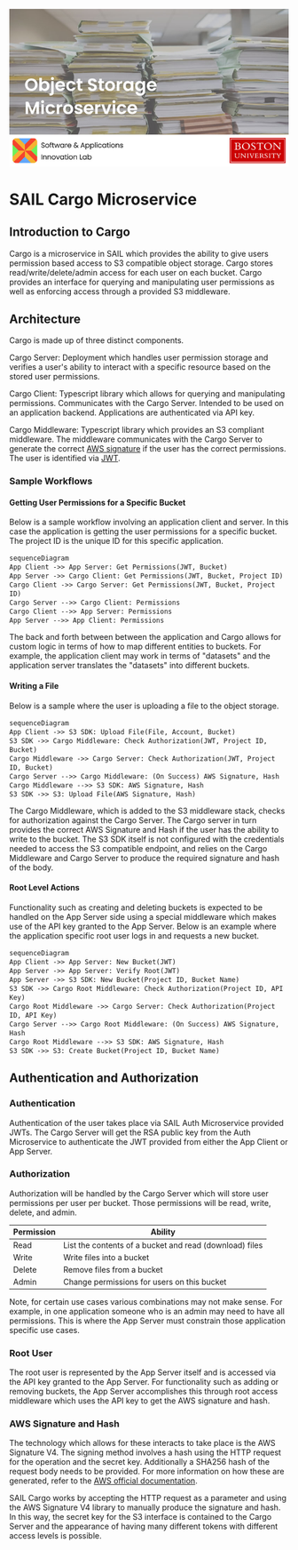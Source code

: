 

![banner](./docs/banner.jpeg)

# SAIL Cargo Microservice

## Introduction to Cargo

Cargo is a microservice in SAIL which provides the ability to give users permission based access to S3 compatible object storage. Cargo stores read/write/delete/admin access for each user on each bucket. Cargo provides an interface for querying and manipulating user permissions as well as enforcing access through a provided S3 middleware.

## Architecture

Cargo is made up of three distinct components.

Cargo Server: Deployment which handles user permission storage and verifies a user's ability to interact with a specific resource based on the stored user permissions.

Cargo Client: Typescript library which allows for querying and manipulating permissions. Communicates with the Cargo Server. Intended to be used on an application backend. Applications are authenticated via API key.

Cargo Middleware: Typescript library which provides an S3 compliant middleware. The middleware communicates with the Cargo Server to generate the correct [AWS signature](https://docs.aws.amazon.com/AmazonS3/latest/API/sig-v4-authenticating-requests.html) if the user has the correct permissions. The user is identified via [JWT](https://jwt.io/).

### Sample Workflows

#### Getting User Permissions for a Specific Bucket

Below is a sample workflow involving an application client and server. In this case the application is getting the user permissions for a specific bucket. The project ID is the unique ID for this specific application.

```mermaid
sequenceDiagram
App Client ->> App Server: Get Permissions(JWT, Bucket)
App Server ->> Cargo Client: Get Permissions(JWT, Bucket, Project ID)
Cargo Client ->> Cargo Server: Get Permissions(JWT, Bucket, Project ID)
Cargo Server -->> Cargo Client: Permissions
Cargo Client -->> App Server: Permissions
App Server -->> App Client: Permissions

```

The back and forth between between the application and Cargo allows for custom logic in terms of how to map different entities to buckets. For example, the application client may work in terms of "datasets" and the application server translates the "datasets" into different buckets.

#### Writing a File

Below is a sample where the user is uploading a file to the object storage. 

```mermaid
sequenceDiagram
App Client ->> S3 SDK: Upload File(File, Account, Bucket)
S3 SDK ->> Cargo Middleware: Check Authorization(JWT, Project ID, Bucket)
Cargo Middleware ->> Cargo Server: Check Authorization(JWT, Project ID, Bucket)
Cargo Server -->> Cargo Middleware: (On Success) AWS Signature, Hash
Cargo Middleware -->> S3 SDK: AWS Signature, Hash
S3 SDK ->> S3: Upload File(AWS Signature, Hash)
```

The Cargo Middleware, which is added to the S3 middleware stack, checks for authorization against the Cargo Server. The Cargo server in turn provides the correct AWS Signature and Hash if the user has the ability to write to the bucket. The S3 SDK itself is not configured with the credentials needed to access the S3 compatible endpoint, and relies on the Cargo Middleware and Cargo Server to produce the required signature and hash of the body.

#### Root Level Actions

Functionality such as creating and deleting buckets is expected to be handled on the App Server side using a special middleware which makes use of the API key granted to the App Server. Below is an example where the application specific root user logs in and requests a new bucket.

```mermaid
sequenceDiagram
App Client ->> App Server: New Bucket(JWT)
App Server ->> App Server: Verify Root(JWT)
App Server ->> S3 SDK: New Bucket(Project ID, Bucket Name)
S3 SDK ->> Cargo Root Middleware: Check Authorization(Project ID, API Key)
Cargo Root Middleware ->> Cargo Server: Check Authorization(Project ID, API Key)
Cargo Server -->> Cargo Root Middleware: (On Success) AWS Signature, Hash
Cargo Root Middleware -->> S3 SDK: AWS Signature, Hash
S3 SDK ->> S3: Create Bucket(Project ID, Bucket Name)

```



## Authentication and Authorization

### Authentication

Authentication of the user takes place via SAIL Auth Microservice provided JWTs. The Cargo Server will get the RSA public key from the Auth Microservice to authenticate the JWT provided from either the App Client or App Server.

### Authorization

Authorization will be handled by the Cargo Server which will store user permissions per user per bucket. Those permissions will be read, write, delete, and admin.

| Permission | Ability                                                 |
| ---------- | ------------------------------------------------------- |
| Read       | List the contents of a bucket and read (download) files |
| Write      | Write files into a bucket                               |
| Delete     | Remove files from a bucket                              |
| Admin      | Change permissions for users on this bucket             |

Note, for certain use cases various combinations may not make sense. For example, in one application someone who is an admin may need to have all permissions. This is where the App Server must constrain those application specific use cases.

### Root User

The root user is represented by the App Server itself and is accessed via the API key granted to the App Server. For functionality such as adding or removing buckets, the App Server accomplishes this through root access middleware which uses the API key to get the AWS signature and hash.

### AWS Signature and Hash

The technology which allows for these interacts to take place is the AWS Signature V4. The signing method involves a hash using the HTTP request for the operation and the secret key. Additionally a SHA256 hash of the request body needs to be provided. For more information on how these are generated, refer to the [AWS official documentation](https://docs.aws.amazon.com/AmazonS3/latest/API/sig-v4-authenticating-requests.html).

SAIL Cargo works by accepting the HTTP request as a parameter and using the AWS Signature V4 library to manually produce the signature and hash. In this way, the secret key for the S3 interface is contained to the Cargo Server and the appearance of having many different tokens with different access levels is possible.



